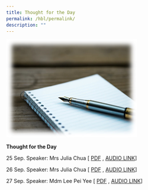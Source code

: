```yaml
---
title: Thought for the Day
permalink: /hbl/permalink/
description: ""
---
```

<img src="/images/totd2023.jpg" style="width:70%">

**Thought for the Day**

25 Sep. Speaker: Mrs Julia Chua
[ [PDF](/files/tftd_psle%20study%20break%201_julia.pdf) , [AUDIO LINK](https://youtu.be/7np6z1_OXbE)]

26 Sep. Speaker: Mrs Julia Chua
[ [PDF](/files/tftd_psle%20study%20break%202_julia.pdf) , [AUDIO LINK](https://youtu.be/Owq7Eqpn-es)]

27 Sep. Speaker: Mdm Lee Pei Yee
[ [PDF](/files/tftd_psle%20study%20break%203_py.pdf) , [AUDIO LINK](https://youtu.be/3RnieHwxBXU)]